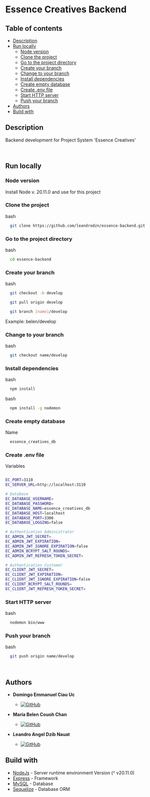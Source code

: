 # Essence Creatives Backend

## Table of contents

- [Description](#description)
- [Run locally](#run-locally)
  - [Node version](#node-version)
  - [Clone the project](#clone-the-project)
  - [Go to the project directory](#go-to-the-project-directory)
  - [Create your branch](#create-your-branch)
  - [Change to your branch](#change-to-your-branch)
  - [Install dependencies](#install-dependencies)
  - [Create empty database](#create-empty-database)
  - [Create .env file](#create-env-file)
  - [Start HTTP server](#start-http-server)
  - [Push your branch](#push-your-branch)
- [Authors](#authors)
- [Build with](#build-with)

## Description

Backend development for Project System 'Essence Creatives'

<br>

## Run locally

### Node version

Install Node v. 20.11.0 and use for this project

### Clone the project

bash

```sh
  git clone https://github.com/leandrodzn/essence-backend.git
```

### Go to the project directory

bash

```sh
  cd essence-backend
```

### Create your branch

bash

```sh
  git checkout -b develop
```

```sh
  git pull origin develop
```

```sh
  git branch [name]/develop
```

Example: belen/develop

### Change to your branch

bash

```sh
  git checkout name/develop
```

### Install dependencies

bash

```sh
  npm install
```

bash

```sh
  npm install -g nodemon
```

### Create empty database

Name

```sh
  essence_creatives_db
```

### Create .env file

Variables

```bash

EC_PORT=3110
EC_SERVER_URL=http://localhost:3110

# Database
EC_DATABASE_USERNAME=
EC_DATABASE_PASSWORD=
EC_DATABASE_NAME=essence_creatives_db
EC_DATABASE_HOST=localhost
EC_DATABASE_PORT=3306
EC_DATABASE_LOGGING=false

# Authentication Administrator
EC_ADMIN_JWT_SECRET=
EC_ADMIN_JWT_EXPIRATION=
EC_ADMIN_JWT_IGNORE_EXPIRATION=false
EC_ADMIN_BCRYPT_SALT_ROUNDS=
EC_ADMIN_JWT_REFRESH_TOKEN_SECRET=

# Authentication Customer
EC_CLIENT_JWT_SECRET=
EC_CLIENT_JWT_EXPIRATION=
EC_CLIENT_JWT_IGNORE_EXPIRATION=false
EC_CLIENT_BCRYPT_SALT_ROUNDS=
EC_CLIENT_JWT_REFRESH_TOKEN_SECRET=

```

### Start HTTP server

bash

```sh
  nodemon bin/www
```

### Push your branch

bash

```sh
  git push origin name/develop
```

<br>

## Authors

- **Domingo Emmanuel Ciau Uc**

  - [![GitHub](https://img.shields.io/badge/GitHub-EmanuelCiau-red?style=flat&logo=github)](https://github.com/EmanuelCiau)

- **María Belen Couoh Chan**

  - [![GitHub](https://img.shields.io/badge/GitHub-Belen2708-pink?style=flat&logo=github)](https://github.com/Belen2708)

- **Leandro Angel Dzib Nauat**
  - [![GitHub](https://img.shields.io/badge/GitHub-leandrodzn-green?style=flat&logo=github)](https://github.com/leandrodzn)

## Build with

- [NodeJs](https://nodejs.org/es) - Server runtime environment Version (^ v20.11.0)
- [Express](https://expressjs.com/) - Framework
- [MySQL](https://www.mysql.com/) - Database
- [Sequelize](https://sequelize.org/) - Database ORM
